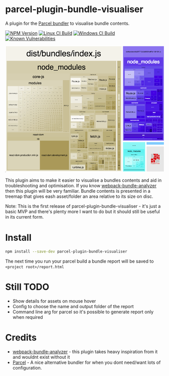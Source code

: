 # parcel-plugin-bundle-visualiser

A plugin for the [Parcel bundler](https://parceljs.org/) to visualise bundle contents.

[![NPM Version][npm-image]][npm-url]
[![Linux CI Build][travis-image]][travis-url]
[![Windows CI Build][appveyor-image]][appveyor-url]
[![Known Vulnerabilities][snyk-image]][snyk-url]

![Screenshot showing treemap of a bundle](/docs/bundle-report-example.png?raw=true)

This plugin aims to make it easier to visualise a bundles contents and aid in troubleshooting and optimisation. If you know [webpack-bundle-analyzer](https://www.npmjs.com/package/webpack-bundle-analyzer/) then this plugin will be very familiar. Bundle contents is presented in a treemap that gives eash asset/folder an area relative to its size on disc.  

Note: This is the first release of parcel-plugin-bundle-visualiser - it's just a basic MVP and there's plenty more I want to do but it should still be useful in its current form.


# Install

```bash
npm install --save-dev parcel-plugin-bundle-visualiser
```
The next time you run your parcel build a bundle report will be saved to `<project root>/report.html`


# Still TODO
 - Show details for assets on mouse hover
 - Config to choose the name and output folder of the report
 - Command line arg for parcel so it's possible to generate report only when required


# Credits
 - [webpack-bundle-analyzer](https://www.npmjs.com/package/webpack-bundle-analyzer/) - this plugin takes heavy inspiration from it and wouldnt exist without it
 - [Parcel](https://parceljs.org/) - A nice alternative bundler for when you dont need/want lots of configuration.

[npm-image]: https://img.shields.io/npm/v/parcel-plugin-bundle-visualiser.svg
[npm-url]: https://npmjs.org/package/parcel-plugin-bundle-visualiser
[travis-image]: https://img.shields.io/travis/gregtillbrook/parcel-plugin-bundle-visualiser/master.svg?label=Linux%20CI%20Build
[travis-url]: https://travis-ci.org/gregtillbrook/parcel-plugin-bundle-visualiser
[appveyor-image]: https://img.shields.io/appveyor/ci/gregtillbrook/parcel-plugin-bundle-visualiser/master.svg?label=Windows%20CI%20Build
[appveyor-url]: https://ci.appveyor.com/project/gregtillbrook/parcel-plugin-bundle-visualiser
[snyk-image]: https://snyk.io/test/github/gregtillbrook/parcel-plugin-bundle-visualiser/badge.svg
[snyk-url]: https://snyk.io/test/github/gregtillbrook/parcel-plugin-bundle-visualiser

